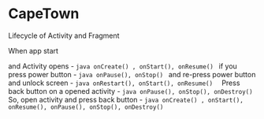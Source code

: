 # CapeTown
Lifecycle of Activity and Fragment

When app start 

and Activity opens - ```java onCreate() , onStart(), onResume() ```
if you press power button -  ```java onPause(), onStop() ```
and re-press power button and unlock screen - ```java onRestart(), onStart(), onResume()  ```
Press back button on a opened activity - ```java onPause(), onStop(), onDestroy() ```
So, open activity and press back button - 
```java onCreate() , onStart(), onResume(), onPause(), onStop(), onDestroy() ```